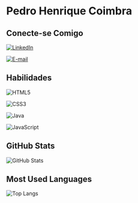 
# Pedro Henrique Coimbra

## Conecte-se Comigo

[![LinkedIn](https://img.shields.io/badge/LinkedIn-000?style=for-the-badge&logo=linkedin&logoColor=0E76A8)](https://www.linkedin.com/in/pedro-henrique-coimbra-388930270)

[![E-mail](https://img.shields.io/badge/-Email-000?style=for-the-badge&logo=microsoft-outlook&logoColor=007BFF)](mailto:pedrohccoimbra@outlook.com)

## Habilidades

![HTML5](https://img.shields.io/badge/HTML5-000?style=for-the-badge&logo=html5)

![CSS3](https://img.shields.io/badge/CSS3-000?style=for-the-badge&logo=css3&logoColor=264CE4)

![Java](https://img.shields.io/badge/Java-000?style=for-the-badge&logo=java) 

![JavaScript](https://img.shields.io/badge/JavaScript-000?style=for-the-badge&logo=javascript)

## GitHub Stats

![GitHub Stats](https://github-readme-stats.vercel.app/api?username=pedrohccoimbra123&theme=transparent&bg_color=000&border_color=30A3DC&show_icons=true&icon_color=30A3DC&title_color=E94D5F&text_color=FFF)

## Most Used Languages
![Top Langs](https://github-readme-stats-git-masterrstaa-rickstaa.vercel.app/api/top-langs/?username=pedrohccoimbra123&bg_color=000&border_color=30A3DC&title_color=E94D5F&text_color=FFF)